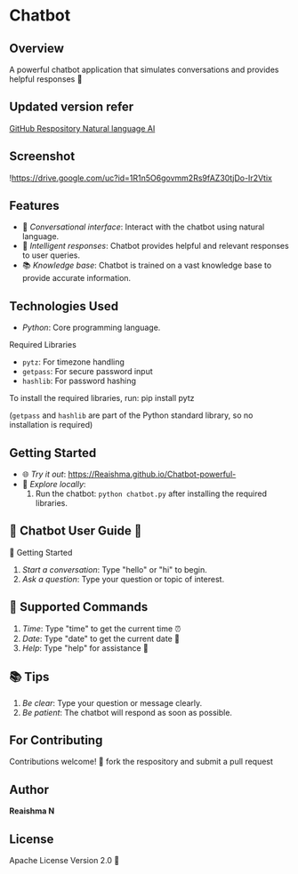 

# Chatbot

## Overview
A powerful chatbot application that simulates conversations and provides helpful responses 🤖

## Updated version refer 
[GitHub Respository Natural language AI](https://github.com/Reaishma/Natural-language-AI)

## Screenshot
!https://drive.google.com/uc?id=1R1n5O6govmm2Rs9fAZ30tjDo-Ir2Vtix

## Features
- 💬 _Conversational interface_: Interact with the chatbot using natural language.
- 🤔 _Intelligent responses_: Chatbot provides helpful and relevant responses to user queries.
- 📚 _Knowledge base_: Chatbot is trained on a vast knowledge base to provide accurate information.

## Technologies Used
- _Python_: Core programming language.

Required Libraries
- `pytz`: For timezone handling
- `getpass`: For secure password input
- `hashlib`: For password hashing

To install the required libraries, run:
pip install pytz

(`getpass` and `hashlib` are part of the Python standard library, so no installation is required)

## Getting Started
- 🌐 _Try it out_: https://Reaishma.github.io/Chatbot-powerful-
- 📁 _Explore locally_:
    1. Run the chatbot: `python chatbot.py` after installing the required libraries.

## 🤖 Chatbot User Guide 🤖
👋 Getting Started
1. *Start a conversation*: Type "hello" or "hi" to begin.
2. *Ask a question*: Type your question or topic of interest.

## 🤔 Supported Commands
1. *Time*: Type "time" to get the current time ⏰
2. *Date*: Type "date" to get the current date 📆
3. *Help*: Type "help" for assistance 🤔

## 📚 Tips
1. *Be clear*: Type your question or message clearly.
2. *Be patient*: The chatbot will respond as soon as possible.



## For Contributing
Contributions welcome! 🌟 fork the respository and submit a pull request 

## Author
**Reaishma N**

## License
Apache License Version 2.0 📄



    
